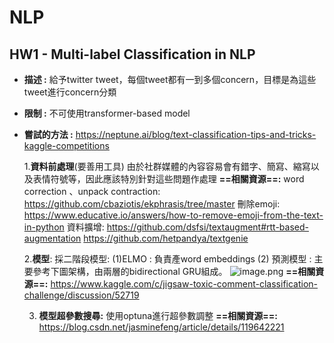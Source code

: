 # NLP
## HW1 - Multi-label Classification in NLP
* **描述 :** 給予twitter tweet，每個tweet都有一到多個concern，目標是為這些tweet進行concern分類
* **限制 :** 不可使用transformer-based model
* **嘗試的方法 :** 
https://neptune.ai/blog/text-classification-tips-and-tricks-kaggle-competitions

    1.**資料前處理**(要善用工具)
        由於社群媒體的內容容易會有錯字、簡寫、縮寫以及表情符號等，因此應該特別針對這些問題作處理
        **==相關資源==:** 
        word correction 、unpack contraction:
        https://github.com/cbaziotis/ekphrasis/tree/master
        刪除emoji:
        https://www.educative.io/answers/how-to-remove-emoji-from-the-text-in-python
        資料擴增:
        https://github.com/dsfsi/textaugment#rtt-based-augmentation
        https://github.com/hetpandya/textgenie
        
    2.**模型**:
    採二階段模型:
    (1)ELMO : 負責產word embeddings
    (2)	預測模型 : 主要參考下圖架構，由兩層的bidirectional GRU組成。
![image.png](https://hackmd.io/_uploads/HkwZtCVma.png)
**==相關資源==:** https://www.kaggle.com/c/jigsaw-toxic-comment-classification-challenge/discussion/52719

    3. **模型超參數搜尋:**
        使用optuna進行超參數調整
    **==相關資源==:** 
    https://blog.csdn.net/jasminefeng/article/details/119642221
        